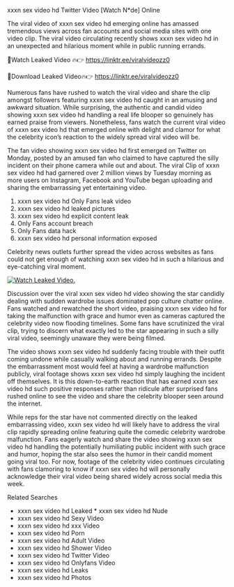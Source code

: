 ﻿xxxn sex video hd Twitter Video [Watch N*de] Online

The viral video of ﻿xxxn sex video hd emerging online has amassed tremendous views across fan accounts and social media sites with one video clip. The viral video circulating recently shows ﻿xxxn sex video hd in an unexpected and hilarious moment while in public running errands. 

🔴Watch Leaked Video 🔥👉  https://linktr.ee/viralvideozz0 

🔴Download Leaked Video🔥👉  https://linktr.ee/viralvideozz0 

Numerous fans have rushed to watch the viral video and share the clip amongst followers featuring ﻿xxxn sex video hd caught in an amusing and awkward situation. While surprising, the authentic and candid video showing ﻿xxxn sex video hd handling a real life blooper so genuinely has earned praise from viewers. Nonetheless, fans watch the current viral video of ﻿xxxn sex video hd that emerged online with delight and clamor for what the celebrity icon’s reaction to the widely spread viral video will be.

The fan video showing ﻿xxxn sex video hd first emerged on Twitter on Monday, posted by an amused fan who claimed to have captured the silly incident on their phone camera while out and about. The viral Clip of ﻿xxxn sex video hd had garnered over 2 million views by Tuesday morning as more users on Instagram, Facebook and YouTube began uploading and sharing the embarrassing yet entertaining video. 

1. ﻿xxxn sex video hd Only Fans leak video
2. ﻿xxxn sex video hd leaked pictures
3. ﻿xxxn sex video hd explicit content leak
4. Only Fans account breach
5. Only Fans data hack
6. ﻿xxxn sex video hd personal information exposed

Celebrity news outlets further spread the video across websites as fans could not get enough of watching ﻿xxxn sex video hd in such a hilarious and eye-catching viral moment. 

[![Watch Leaked Video.](https://miro.medium.com/v2/resize:fit:828/format:webp/1*cilzJN44JGOrTw9NJCrNHA.gif "Watch Leaked Video")](https://linktr.ee/viralvideozz0)

Discussion over the viral ﻿xxxn sex video hd video showing the star candidly dealing with sudden wardrobe issues dominated pop culture chatter online. Fans watched and rewatched the short video, praising ﻿xxxn sex video hd for taking the malfunction with grace and humor even as cameras captured the celebrity video now flooding timelines. Some fans have scrutinized the viral clip, trying to discern what exactly led to the star appearing in such a silly viral video, seemingly unaware they were being filmed.

The video shows ﻿xxxn sex video hd suddenly facing trouble with their outfit coming undone while casually walking about and running errands. Despite the embarrassment most would feel at having a wardrobe malfunction publicly, viral footage shows ﻿xxxn sex video hd simply laughing the incident off themselves. It is this down-to-earth reaction that has earned ﻿xxxn sex video hd such positive responses rather than ridicule after surprised fans rushed online to see the video and share the celebrity blooper seen around the internet.  

While reps for the star have not commented directly on the leaked embarrassing video, ﻿xxxn sex video hd will likely have to address the viral clip rapidly spreading online featuring quite the comedic celebrity wardrobe malfunction. Fans eagerly watch and share the video showing ﻿xxxn sex video hd handling the potentially humiliating public incident with such grace and humor, hoping the star also sees the humor in their candid moment going viral too. For now, footage of the celebrity video continues circulating with fans clamoring to know if ﻿xxxn sex video hd will personally acknowledge their viral video being shared widely across social media this week.

Related Searches
* ﻿xxxn sex video hd Leaked
﻿* xxxn sex video hd Nude
* ﻿xxxn sex video hd Sexy Video
* ﻿xxxn sex video hd xxx Video
* ﻿xxxn sex video hd Porn
* ﻿xxxn sex video hd Adult Video
* ﻿xxxn sex video hd Shower Video
* ﻿xxxn sex video hd Twitter Video
* ﻿xxxn sex video hd Onlyfans Video
* ﻿xxxn sex video hd Leaks
* ﻿xxxn sex video hd Photos
